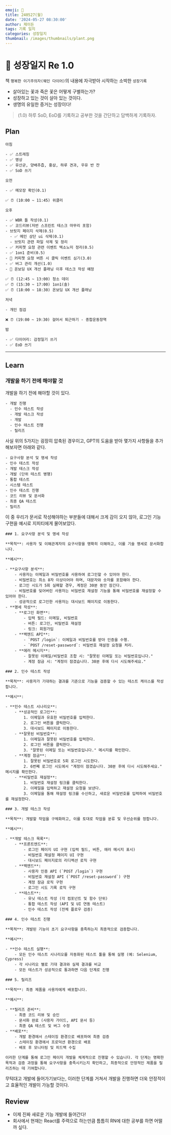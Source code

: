```yaml
---
emoji: 🌱
title: 240527(월)
date: '2024-05-27 08:30:00'
author: 제이든
tags: 기록 일지
categories: 성장일지
thumbnail: /images/thumbnails/plant.png
---
```


# 🌱 성장일지 Re 1.0

책 `행복한 이기주의자(웨인 다이어)`의 내용에 자극받아 시작하는 소박한 `성장기록`

- 살아있는 꽃과 죽은 꽃은 어떻게 구별하는가?
- 성장하고 있는 것이 살아 있는 것이다.
- 생명의 유일한 증거는 성장이다!

> (1.0) 하루 SoD, EoD를 기록하고 공부한 것을 간단하고 담백하게 기록하자.

## Plan

```plaintext
아침

- ✅ 스트레칭
- ✅ 명상
- ✅ 유산균, 양배추즙, 홍삼, 하루 견과, 우유 반 잔
- ✅ SoD 쓰기

오전

- ✅ 메모장 확인(0.1)

✅ ⏰ (10:00 ~ 11:45) 위클리

오후

- ✅ WBR 틀 작성(0.1)
- ✅ 코드리뷰(저번 스프린트 테스크 마무리 포함)
- 브릿지 페이지 삭제(0.5)
  - ✅ 메인 상단 ui 삭제(0.1)
  - 브릿지 관련 파일 삭제 및 정리
- ✅ 커피챗 요청 관련 이벤트 텍소노미 정리(0.5)
- ✅ 1on1 준비(0.5)
- 🌱 커피챗 요청 버튼 시 클릭 이벤트 심기(3.0)
- ✅ 버그 관리 개선(1.0)
- 🌱 온보딩 UX 개선 플래닝 이후 테스크 작성 예정

✅ ⏰ (12:45 ~ 13:00) 청소 데이
✅ ⏰ (15:30 ~ 17:00) 1on1(솔)
✅ ⏰ (18:00 ~ 18:30) 온보딩 UX 개선 플래닝

저녁

- 개인 점검

❌ ⏰ (19:00 ~ 19:30) 걸어서 퇴근하기 - 종합운동장역

밤

- ✅ 다이어리: 감정일기 쓰기
- ✅ EoD 쓰기
```

---

## Learn

### 개발을 하기 전에 해야할 것

개발을 하기 전에 해야할 것이 있다.

```plaintext
- 개발 진행
  - 인수 테스트 작성
  - 개발 테스크 작성
  - 개발
  - 인수 테스트 진행
  - 릴리즈
```

사실 위의 5가지는 굉장히 압축된 경우이고, GPT의 도움을 받아 몇가지 사항들을 추가해보자면 아래와 같다.

```plaintext
- 요구사항 분석 및 명세 작성
- 인수 테스트 작성
- 개발 테스크 작성
- 개발 (단위 테스트 병행)
- 통합 테스트
- 시스템 테스트
- 인수 테스트 진행
- 코드 리뷰 및 문서화
- 최종 QA 테스트
- 릴리즈
```

이 중 우리가 문서로 작성해야하는 부분들에 대해서 크게 감이 오지 않아, 로그인 기능 구현을 예시로 지피티에게 물어보았다.

```plaintext
### 1. 요구사항 분석 및 명세 작성

**목적**: 사용자 및 이해관계자의 요구사항을 명확히 이해하고, 이를 기술 명세로 문서화합니다.

**예시**:

- **요구사항 분석**:
    - 사용자는 이메일과 비밀번호를 사용하여 로그인할 수 있어야 한다.
    - 비밀번호는 최소 8자 이상이어야 하며, 대문자와 숫자를 포함해야 한다.
    - 로그인 시도가 5회 실패할 경우, 계정은 30분 동안 잠긴다.
    - 비밀번호를 잊어버린 사용자는 비밀번호 재설정 기능을 통해 비밀번호를 재설정할 수 있어야 한다.
    - 성공적으로 로그인한 사용자는 대시보드 페이지로 이동한다.
- **명세 작성**:
    - **로그인 화면**:
        - 입력 필드: 이메일, 비밀번호
        - 버튼: 로그인, 비밀번호 재설정
        - 링크: 회원가입
    - **백엔드 API**:
        - `POST /login`: 이메일과 비밀번호를 받아 인증을 수행.
        - `POST /reset-password`: 비밀번호 재설정 요청을 처리.
    - **에러 메시지**:
        - 잘못된 이메일/비밀번호 조합 시: "잘못된 이메일 또는 비밀번호입니다."
        - 계정 잠금 시: "계정이 잠겼습니다. 30분 후에 다시 시도해주세요."

### 2. 인수 테스트 작성

**목적**: 사용자가 기대하는 결과를 기준으로 기능을 검증할 수 있는 테스트 케이스를 작성합니다.

**예시**:

- **인수 테스트 시나리오**:
    - **성공적인 로그인**:
        1. 이메일과 유효한 비밀번호를 입력한다.
        2. 로그인 버튼을 클릭한다.
        3. 대시보드 페이지로 이동한다.
    - **잘못된 비밀번호**:
        1. 이메일과 잘못된 비밀번호를 입력한다.
        2. 로그인 버튼을 클릭한다.
        3. "잘못된 이메일 또는 비밀번호입니다." 메시지를 확인한다.
    - **계정 잠금**:
        1. 잘못된 비밀번호로 5회 로그인 시도한다.
        2. 6번째 로그인 시도에서 "계정이 잠겼습니다. 30분 후에 다시 시도해주세요." 메시지를 확인한다.
    - **비밀번호 재설정**:
        1. 비밀번호 재설정 링크를 클릭한다.
        2. 이메일을 입력하고 재설정 요청을 보낸다.
        3. 이메일을 통해 재설정 링크를 수신하고, 새로운 비밀번호를 입력하여 비밀번호를 재설정한다.

### 3. 개발 테스크 작성

**목적**: 개발할 작업을 구체화하고, 이를 토대로 작업을 분류 및 우선순위를 정합니다.

**예시**:

- **개발 테스크 목록**:
    - **프론트엔드**:
        - 로그인 페이지 UI 구현 (입력 필드, 버튼, 에러 메시지 표시)
        - 비밀번호 재설정 페이지 UI 구현
        - 대시보드 페이지로의 리디렉션 로직 구현
    - **백엔드**:
        - 사용자 인증 API (`POST /login`) 구현
        - 비밀번호 재설정 API (`POST /reset-password`) 구현
        - 계정 잠금 로직 구현
        - 로그인 시도 기록 로직 구현
    - **테스트**:
        - 유닛 테스트 작성 (각 컴포넌트 및 함수 단위)
        - 통합 테스트 작성 (API 및 UI 연동 테스트)
        - 인수 테스트 작성 (전체 플로우 검증)

### 4. 인수 테스트 진행

**목적**: 개발된 기능이 초기 요구사항을 충족하는지 최종적으로 검증합니다.

**예시**:

- **인수 테스트 실행**:
    - 모든 인수 테스트 시나리오를 자동화된 테스트 툴을 통해 실행 (예: Selenium, Cypress)
    - 각 시나리오 별로 기대 결과와 실제 결과를 비교
    - 모든 테스트가 성공적으로 통과하면 다음 단계로 진행

### 5. 릴리즈

**목적**: 최종 제품을 사용자에게 배포합니다.

**예시**:

- **릴리즈 준비**:
    - 최종 코드 리뷰 및 승인
    - 문서화 완료 (사용자 가이드, API 문서 등)
    - 최종 QA 테스트 및 버그 수정
- **배포**:
    - 개발 환경에서 스테이징 환경으로 배포하여 최종 검증
    - 스테이징 환경에서 프로덕션 환경으로 배포
    - 배포 후 모니터링 및 피드백 수집

이러한 단계를 통해 로그인 페이지 개발을 체계적으로 진행할 수 있습니다. 각 단계는 명확한 목적과 검증 과정을 통해 요구사항을 충족시키는지 확인하고, 최종적으로 안정적인 제품을 릴리즈하는 데 기여합니다.
```

무턱대고 개발에 들어가기보다는, 이러한 단계를 거쳐서 개발을 진행하면 더욱 안정적이고 효율적인 개발이 가능할 것이다.

## Review

- 이제 진짜 새로운 기능 개발에 들어간다!
- 회사에서 현재는 React를 주력으로 하는만큼 틈틈히 RN에 대한 공부를 하면 어떨까 싶다.
